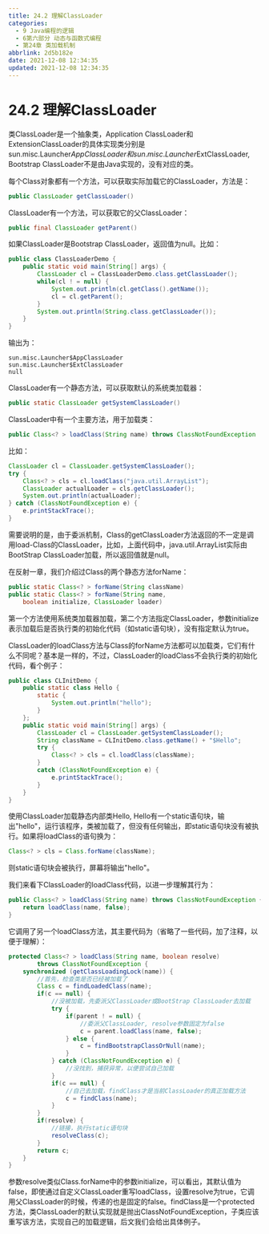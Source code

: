 ```yaml
---
title: 24.2 理解ClassLoader
categories:
  - 9 Java编程的逻辑
  - 6第六部分 动态与函数式编程
  - 第24章 类加载机制
abbrlink: 2d5b182e
date: 2021-12-08 12:34:35
updated: 2021-12-08 12:34:35
---
```

# 24.2 理解ClassLoader
类ClassLoader是一个抽象类，Application ClassLoader和ExtensionClassLoader的具体实现类分别是sun.misc.Launcher$AppClassLoader和sun.misc.Launcher$ExtClassLoader, Bootstrap ClassLoader不是由Java实现的，没有对应的类。

每个Class对象都有一个方法，可以获取实际加载它的ClassLoader，方法是：

```java
public ClassLoader getClassLoader()
```

ClassLoader有一个方法，可以获取它的父ClassLoader：

```java
public final ClassLoader getParent()
```

如果ClassLoader是Bootstrap ClassLoader，返回值为null。比如：

```java
public class ClassLoaderDemo {
    public static void main(String[] args) {
        ClassLoader cl = ClassLoaderDemo.class.getClassLoader();
        while(cl ! = null) {
            System.out.println(cl.getClass().getName());
            cl = cl.getParent();
        }
        System.out.println(String.class.getClassLoader());
    }
}
```

输出为：

```
sun.misc.Launcher$AppClassLoader
sun.misc.Launcher$ExtClassLoader
null
```

ClassLoader有一个静态方法，可以获取默认的系统类加载器：

```java
public static ClassLoader getSystemClassLoader()
```

ClassLoader中有一个主要方法，用于加载类：

```java
public Class<? > loadClass(String name) throws ClassNotFoundException
```

比如：

```java
ClassLoader cl = ClassLoader.getSystemClassLoader();
try {
    Class<? > cls = cl.loadClass("java.util.ArrayList");
    ClassLoader actualLoader = cls.getClassLoader();
    System.out.println(actualLoader);
} catch (ClassNotFoundException e) {
    e.printStackTrace();
}
```

需要说明的是，由于委派机制，Class的getClassLoader方法返回的不一定是调用load-Class的ClassLoader，比如，上面代码中，java.util.ArrayList实际由BootStrap ClassLoader加载，所以返回值就是null。

在反射一章，我们介绍过Class的两个静态方法forName：

```java
public static Class<? > forName(String className)
public static Class<? > forName(String name,
    boolean initialize, ClassLoader loader)
```

第一个方法使用系统类加载器加载，第二个方法指定ClassLoader，参数initialize表示加载后是否执行类的初始化代码（如static语句块），没有指定默认为true。

ClassLoader的loadClass方法与Class的forName方法都可以加载类，它们有什么不同呢？基本是一样的，不过，ClassLoader的loadClass不会执行类的初始化代码，看个例子：

```java
public class CLInitDemo {
    public static class Hello {
        static {
            System.out.println("hello");
        }
    };
    public static void main(String[] args) {
        ClassLoader cl = ClassLoader.getSystemClassLoader();
        String className = CLInitDemo.class.getName() + "$Hello";
        try {
            Class<? > cls = cl.loadClass(className);
        }
        catch (ClassNotFoundException e) {
            e.printStackTrace();
        }
    }
}
```

使用ClassLoader加载静态内部类Hello, Hello有一个static语句块，输出"hello"，运行该程序，类被加载了，但没有任何输出，即static语句块没有被执行。如果将loadClass的语句换为：

```java
Class<? > cls = Class.forName(className);
```

则static语句块会被执行，屏幕将输出"hello"。

我们来看下ClassLoader的loadClass代码，以进一步理解其行为：

```java
public Class<? > loadClass(String name) throws ClassNotFoundException {
    return loadClass(name, false);
}
```

它调用了另一个loadClass方法，其主要代码为（省略了一些代码，加了注释，以便于理解）：

```java
protected Class<? > loadClass(String name, boolean resolve)
        throws ClassNotFoundException {
    synchronized (getClassLoadingLock(name)) {
        //首先，检查类是否已经被加载了
        Class c = findLoadedClass(name);
        if(c == null) {
            //没被加载，先委派父ClassLoader或BootStrap ClassLoader去加载
            try {
                if(parent ! = null) {
                    //委派父ClassLoader, resolve参数固定为false
                    c = parent.loadClass(name, false);
                } else {
                    c = findBootstrapClassOrNull(name);
                }
            } catch (ClassNotFoundException e) {
                //没找到，捕获异常，以便尝试自己加载
            }
            if(c == null) {
                //自己去加载，findClass才是当前ClassLoader的真正加载方法
                c = findClass(name);
            }
        }
        if(resolve) {
            //链接，执行static语句块
            resolveClass(c);
        }
        return c;
    }
}
```

参数resolve类似Class.forName中的参数initialize，可以看出，其默认值为false，即使通过自定义ClassLoader重写loadClass，设置resolve为true，它调用父ClassLoader的时候，传递的也是固定的false。findClass是一个protected方法，类ClassLoader的默认实现就是抛出ClassNotFoundException，子类应该重写该方法，实现自己的加载逻辑，后文我们会给出具体例子。

